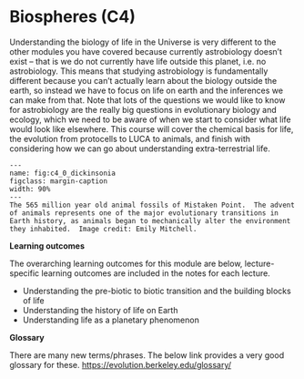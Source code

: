 # Biospheres (C4)

Understanding the biology of life in the Universe is very different to the other modules you have covered because currently astrobiology doesn’t exist – that is we do not currently have life outside this planet, i.e. no astrobiology.   This means that studying astrobiology is fundamentally different because you can’t actually learn about the biology outside the earth, so instead we have to focus on life on earth and the inferences we can make from that.  Note that lots of the questions we would like to know for astrobiology are the really big questions in evolutionary biology and ecology, which we need to be aware of when we start to consider what life would look like elsewhere. 
This course will cover the chemical basis for life, the evolution from protocells to LUCA to  animals, and finish with considering how we can go about understanding extra-terrestrial life.  

```{figure} figures/mistaken_point.JPG
---
name: fig:c4_0_dickinsonia
figclass: margin-caption
width: 90%
---
The 565 million year old animal fossils of Mistaken Point.  The advent of animals represents one of the major evolutionary transitions in Earth history, as animals began to mechanically alter the environment they inhabited.  Image credit: Emily Mitchell.
```


**Learning outcomes**

The overarching learning outcomes for this module are below, lecture-specific learning outcomes are included in the notes for each lecture.

- Understanding the pre-biotic to biotic transition and the building blocks of life
- Understanding the history of life on Earth
- Understanding life as a planetary phenomenon 

**Glossary**

There are many new terms/phrases. The below link provides a very good glossary for these.
https://evolution.berkeley.edu/glossary/


```{tableofcontents}
```

